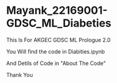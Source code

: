 # Mayank_22169001-GDSC_ML_Diabeties
This Is For AKGEC GDSC ML Prologue 2.0


You Will find the code in Diabities.ipynb

And Detils of Code in "About The Code"

Thank You
